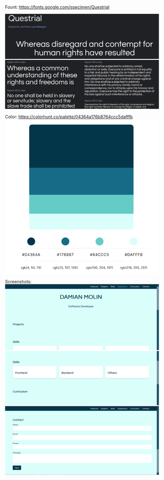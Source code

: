 Fount:
https://fonts.google.com/specimen/Questrial

![](https://github.com/DamianPyCoder/Javascript_Css_Html__FirstPortfolioAttempt/blob/main/files/questrial.png)
![](https://github.com/DamianPyCoder/Javascript_Css_Html__FirstPortfolioAttempt/blob/main/files/questial.png)

Color:
https://colorhunt.co/palette/04364a176b8764ccc5dafffb
![](https://github.com/DamianPyCoder/Javascript_Css_Html__FirstPortfolioAttempt/blob/main/files/colores_extended.png)


Screenshots:
![](https://github.com/DamianPyCoder/Javascript_Css_Html__FirstPortfolioAttempt/blob/main/files/1.png)
![](https://github.com/DamianPyCoder/Javascript_Css_Html__FirstPortfolioAttempt/blob/main/files/2.png)
![](https://github.com/DamianPyCoder/Javascript_Css_Html__FirstPortfolioAttempt/blob/main/files/3.png)
